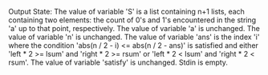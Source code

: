 Output State: The value of variable 'S' is a list containing n+1 lists, each containing two elements: the count of 0's and 1's encountered in the string 'a' up to that point, respectively. The value of variable 'a' is unchanged. The value of variable 'n' is unchanged. The value of variable 'ans' is the index 'i' where the condition 'abs(n / 2 - i) <= abs(n / 2 - ans)' is satisfied and either 'left * 2 >= lsum' and 'right * 2 >= rsum' or 'left * 2 < lsum' and 'right * 2 < rsum'. The value of variable 'satisfy' is unchanged. Stdin is empty.